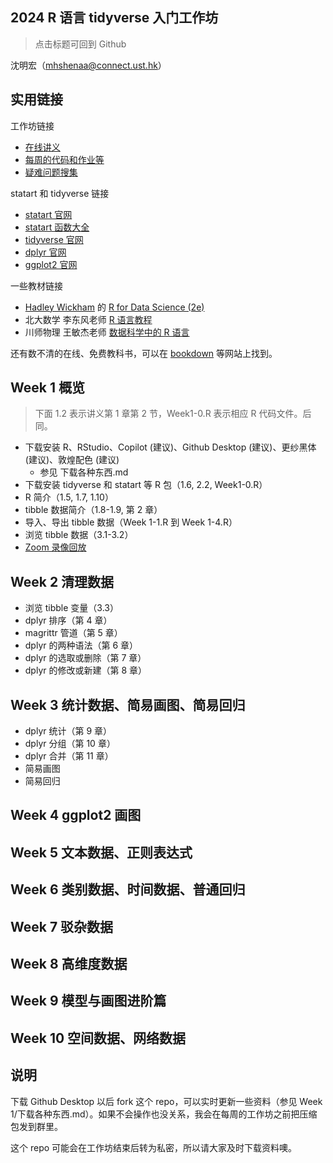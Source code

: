 ## 2024 R 语言 tidyverse 入门工作坊

> 点击标题可回到 Github
<!-- [点击回到 Github](https://github.com/socimh/2024-Summer-R-Workshop) -->

沈明宏（mhshenaa@connect.ust.hk）

## 实用链接

工作坊链接

- [在线讲义](https://socimh.github.io/intro2tidy/)
- [每周的代码和作业等](https://github.com/socimh/2024-Summer-R-Workshop)
- [疑难问题搜集](https://docs.qq.com/doc/DZWdQREVuUEtTV0l4?scene=45af37bc0fcf6a8f5e1ec050JkZHs1)

statart 和 tidyverse 链接

- [statart 官网](https://socimh.github.io/statart/index.html)
- [statart 函数大全](https://socimh.github.io/statart/reference/index.html)
- [tidyverse 官网](https://www.tidyverse.org/packages/)
- [dplyr 官网](https://dplyr.tidyverse.org/)
- [ggplot2 官网](https://ggplot2.tidyverse.org/)

一些教材链接

- [Hadley Wickham](https://hadley.nz/) 的 [R for Data Science (2e)](https://r4ds.hadley.nz/)
- 北大数学 李东风老师 [R 语言教程](https://www.math.pku.edu.cn/teachers/lidf/docs/Rbook/html/_Rbook/index.html)
- 川师物理 王敏杰老师 [数据科学中的 R 语言](https://bookdown.org/wangminjie/R4DS/author.html)
<!-- 
- HE Lingxiao [R 数据分析入门](https://bookdown.org/lhe/a-quick-start-on-data-analysis-in-r/#%E6%9C%AC%E4%B9%A6%E8%AF%B4%E6%98%8E)
- 黄湘云 [R 语言数据分析实战](https://bookdown.org/xiangyun/data-analysis-in-action/)
- Hadley Wickham 的 [ggplot2: elegant graphics for data analysis (3e)](https://ggplot2-book.org/statistical-summaries)
- Edzer Pebesma [Geocomputation with R (2e)](https://r.geocompx.org/) 
-->

还有数不清的在线、免费教科书，可以在 [bookdown](https://bookdown.org/home/archive/) 等网站上找到。

## Week 1 概览

> 下面 1.2 表示讲义第 1 章第 2 节，Week1-0.R 表示相应 R 代码文件。后同。

- 下载安装 R、RStudio、Copilot (建议)、Github Desktop (建议)、更纱黑体 (建议)、敦煌配色 (建议)
  - 参见 下载各种东西.md
- 下载安装 tidyverse 和 statart 等 R 包（1.6, 2.2, Week1-0.R）
- R 简介（1.5, 1.7, 1.10）
- tibble 数据简介（1.8-1.9, 第 2 章）
- 导入、导出 tibble 数据（Week 1-1.R 到 Week 1-4.R）
- 浏览 tibble 数据（3.1-3.2）
- [Zoom 录像回放](https://hkust.zoom.us/rec/share/BctFpkiuSJ-Fu_My1Iu4FZjspod3VcfE2hc8B8Llf2VXzjyNbvurA4cLjx_09zkw.u9NJYutAgH8op6MG )

## Week 2 清理数据

- 浏览 tibble 变量（3.3）
- dplyr 排序（第 4 章）
- magrittr 管道（第 5 章）
- dplyr 的两种语法（第 6 章）
- dplyr 的选取或删除（第 7 章）
- dplyr 的修改或新建（第 8 章）

## Week 3 统计数据、简易画图、简易回归

- dplyr 统计（第 9 章）
- dplyr 分组（第 10 章）
- dplyr 合并（第 11 章）
- 简易画图
- 简易回归

## Week 4 ggplot2 画图

## Week 5 文本数据、正则表达式

## Week 6 类别数据、时间数据、普通回归

## Week 7 驳杂数据

## Week 8 高维度数据

## Week 9 模型与画图进阶篇

## Week 10 空间数据、网络数据

## 说明

下载 Github Desktop 以后 fork 这个 repo，可以实时更新一些资料（参见 Week 1/下载各种东西.md）。如果不会操作也没关系，我会在每周的工作坊之前把压缩包发到群里。

这个 repo 可能会在工作坊结束后转为私密，所以请大家及时下载资料噢。
